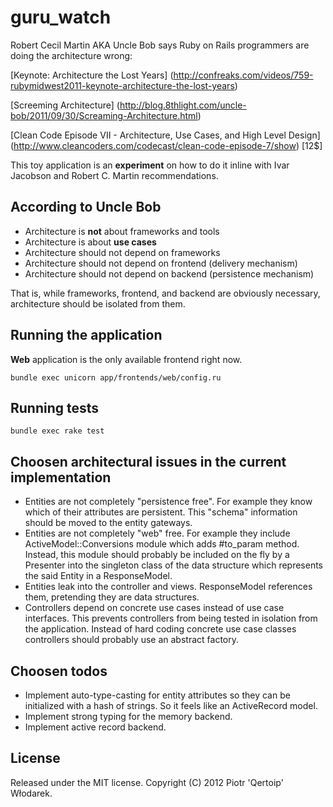 # guru_watch

Robert Cecil Martin AKA Uncle Bob says Ruby on Rails programmers are doing the architecture wrong:

[Keynote: Architecture the Lost Years] (http://confreaks.com/videos/759-rubymidwest2011-keynote-architecture-the-lost-years)

[Screeming Architecture] (http://blog.8thlight.com/uncle-bob/2011/09/30/Screaming-Architecture.html)

[Clean Code Episode VII - Architecture, Use Cases, and High Level Design] (http://www.cleancoders.com/codecast/clean-code-episode-7/show) [12$]

This toy application is an __experiment__ on how to do it inline with Ivar Jacobson and Robert C. Martin recommendations.

## According to Uncle Bob

 * Architecture is __not__ about frameworks and tools
 * Architecture is about __use cases__
 * Architecture should not depend on frameworks
 * Architecture should not depend on frontend (delivery mechanism)
 * Architecture should not depend on backend (persistence mechanism)

That is, while frameworks, frontend, and backend are obviously necessary,
architecture should be isolated from them.

## Running the application

__Web__ application is the only available frontend right now.

    bundle exec unicorn app/frontends/web/config.ru

## Running tests

    bundle exec rake test

## Choosen architectural issues in the current implementation

 * Entities are not completely "persistence free".
   For example they know which of their attributes are persistent.
   This "schema" information should be moved to the entity gateways.
 * Entities are not completely "web" free.
   For example they include ActiveModel::Conversions module which adds #to_param method.
   Instead, this module should probably be included on the fly by a Presenter
   into the singleton class of the data structure which represents the said
   Entity in a ResponseModel.
 * Entities leak into the controller and views.
   ResponseModel references them, pretending they are data structures.
 * Controllers depend on concrete use cases instead of use case interfaces.
   This prevents controllers from being tested in isolation from the application.
   Instead of hard coding concrete use case classes controllers should probably
   use an abstract factory.

## Choosen todos

 * Implement auto-type-casting for entity attributes so they can be initialized
   with a hash of strings. So it feels like an ActiveRecord model.
 * Implement strong typing for the memory backend.
 * Implement active record backend.

## License

Released under the MIT license. Copyright (C) 2012 Piotr 'Qertoip' Włodarek.
